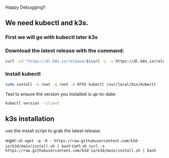 Happy Debugging!!

## We need kubectl and k3s.
### First we will go with kubectl later k3s
### Download the latest release with the command:
```sh
curl -LO "https://dl.k8s.io/release/$(curl -L -s https://dl.k8s.io/release/stable.txt)/bin/linux/amd64/kubectl"
```
### Install kubectl
```sh
sudo install -o root -g root -m 0755 kubectl /usr/local/bin/kubectl
```
Test to ensure the version you installed is up-to-date:
```bash
kubectl version --client
```
## k3s installation
use the install script to grab the latest release:

wget: ```sh wget -q -O - https://raw.githubusercontent.com/k3d-io/k3d/main/install.sh | bash```
curl: ```sh curl -s https://raw.githubusercontent.com/k3d-io/k3d/main/install.sh | bash ```